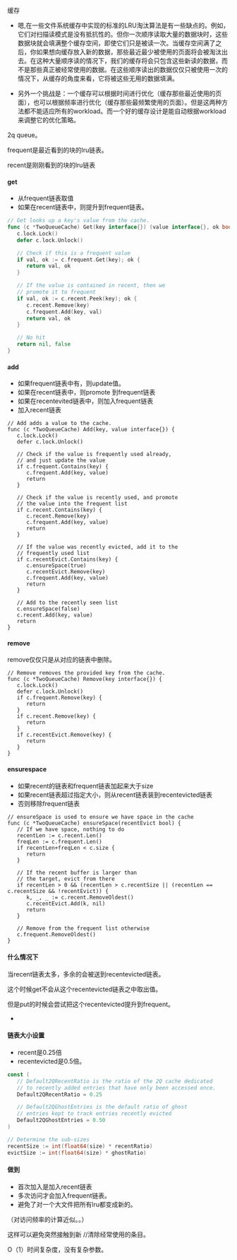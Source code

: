 缓存

- 嗯,在一些文件系统缓存中实现的标准的LRU淘汰算法是有一些缺点的。例如，它们对扫描读模式是没有抵抗性的。但你一次顺序读取大量的数据块时，这些数据块就会填满整个缓存空间，即使它们只是被读一次。当缓存空间满了之后，你如果想向缓存放入新的数据，那些最近最少被使用的页面将会被淘汰出去。在这种大量顺序读的情况下，我们的缓存将会只包含这些新读的数据，而不是那些真正被经常使用的数据。在这些顺序读出的数据仅仅只被使用一次的情况下，从缓存的角度来看，它将被这些无用的数据填满。



- 另外一个挑战是：一个缓存可以根据时间进行优化（缓存那些最近使用的页面），也可以根据频率进行优化（缓存那些最频繁使用的页面）。但是这两种方法都不能适应所有的workload。而一个好的缓存设计是能自动根据workload来调整它的优化策略。



2q queue。

frequent是最近看到的块的lru链表。

recent是刚刚看到的块的lru链表

#### get

- 从frequent链表取值
- 如果在recent链表中，则提升到frequent链表。

```go
// Get looks up a key's value from the cache.
func (c *TwoQueueCache) Get(key interface{}) (value interface{}, ok bool) {
   c.lock.Lock()
   defer c.lock.Unlock()

   // Check if this is a frequent value
   if val, ok := c.frequent.Get(key); ok {
      return val, ok
   }

   // If the value is contained in recent, then we
   // promote it to frequent
   if val, ok := c.recent.Peek(key); ok {
      c.recent.Remove(key)
      c.frequent.Add(key, val)
      return val, ok
   }

   // No hit
   return nil, false
}
```

#### add

- 如果frequent链表中有，则update值。
- 如果在recent链表中，则promote 到frequent链表
- 如果在recentevited链表中，则加入frequent链表
- 加入recent链表

```
// Add adds a value to the cache.
func (c *TwoQueueCache) Add(key, value interface{}) {
   c.lock.Lock()
   defer c.lock.Unlock()

   // Check if the value is frequently used already,
   // and just update the value
   if c.frequent.Contains(key) {
      c.frequent.Add(key, value)
      return
   }

   // Check if the value is recently used, and promote
   // the value into the frequent list
   if c.recent.Contains(key) {
      c.recent.Remove(key)
      c.frequent.Add(key, value)
      return
   }

   // If the value was recently evicted, add it to the
   // frequently used list
   if c.recentEvict.Contains(key) {
      c.ensureSpace(true)
      c.recentEvict.Remove(key)
      c.frequent.Add(key, value)
      return
   }

   // Add to the recently seen list
   c.ensureSpace(false)
   c.recent.Add(key, value)
   return
}
```

#### remove

remove仅仅只是从对应的链表中删除。

```
// Remove removes the provided key from the cache.
func (c *TwoQueueCache) Remove(key interface{}) {
   c.lock.Lock()
   defer c.lock.Unlock()
   if c.frequent.Remove(key) {
      return
   }
   if c.recent.Remove(key) {
      return
   }
   if c.recentEvict.Remove(key) {
      return
   }
}
```

#### ensurespace

- 如果recent的链表和frequent链表加起来大于size
- 如果recent链表超过指定大小，则从recent链表装到recentevicted链表
- 否则移除frequent链表

```
// ensureSpace is used to ensure we have space in the cache
func (c *TwoQueueCache) ensureSpace(recentEvict bool) {
   // If we have space, nothing to do
   recentLen := c.recent.Len()
   freqLen := c.frequent.Len()
   if recentLen+freqLen < c.size {
      return
   }

   // If the recent buffer is larger than
   // the target, evict from there
   if recentLen > 0 && (recentLen > c.recentSize || (recentLen == c.recentSize && !recentEvict)) {
      k, _, _ := c.recent.RemoveOldest()
      c.recentEvict.Add(k, nil)
      return
   }

   // Remove from the frequent list otherwise
   c.frequent.RemoveOldest()
}
```

#### 什么情况下

当recent链表太多，多余的会被送到recentevicted链表。



这个时候get不会从这个recentevicted链表之中取出值。

但是put的时候会尝试把这个recentevicted提升到frequent。



- 

#### 链表大小设置

- recent是0.25倍
- recentevicted是0.5倍。

```go
const (
   // Default2QRecentRatio is the ratio of the 2Q cache dedicated
   // to recently added entries that have only been accessed once.
   Default2QRecentRatio = 0.25

   // Default2QGhostEntries is the default ratio of ghost
   // entries kept to track entries recently evicted
   Default2QGhostEntries = 0.50
)
```

```go
// Determine the sub-sizes
recentSize := int(float64(size) * recentRatio)
evictSize := int(float64(size) * ghostRatio)
```

#### 做到

- 首次加入是加入recent链表
- 多次访问才会加入frequent链表。
- 避免了对一个大文件把所有lru都变成新的。



（对访问频率的计算近似。。）

这样可以避免突然接触到新
//清除经常使用的条目。



O（1）时间复杂度，没有复杂参数。
